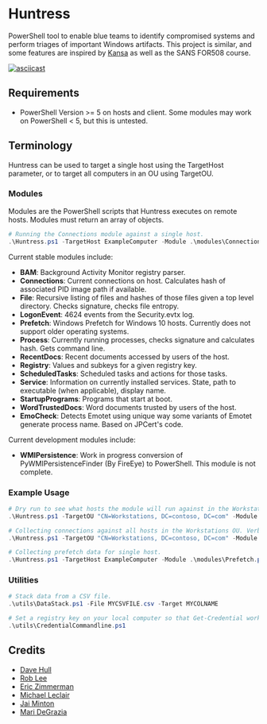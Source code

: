 # Huntress

PowerShell tool to enable blue teams to identify compromised systems and perform triages of important Windows artifacts. This project is similar, and some features are inspired by [Kansa](https://github.com/davehull/Kansa) as well as the SANS FOR508 course.

[![asciicast](https://asciinema.org/a/q0SAt1Dmk181oYtLqnqHYjx2V.svg)](https://asciinema.org/a/q0SAt1Dmk181oYtLqnqHYjx2V)

## Requirements

* PowerShell Version >= 5 on hosts and client. Some modules may work on PowerShell < 5, but this is untested.

## Terminology

Huntress can be used to target a single host using the TargetHost parameter, or to target all computers in an OU using TargetOU.

### Modules

Modules are the PowerShell scripts that Huntress executes on remote hosts. Modules must return an array of objects.

``` PowerShell
# Running the Connections module against a single host.
.\Huntress.ps1 -TargetHost ExampleComputer -Module .\modules\Connections.ps1
```

Current stable modules include:

* **BAM**: Background Activity Monitor registry parser.
* **Connections**: Current connections on host. Calculates hash of associated PID image path if available.
* **File**: Recursive listing of files and hashes of those files given a top level directory. Checks signature, checks file entropy.
* **LogonEvent**: 4624 events from the Security.evtx log. 
* **Prefetch**: Windows Prefetch for Windows 10 hosts. Currently does not support older operating systems.
* **Process**: Currently running processes, checks signature and calculates hash. Gets command line.
* **RecentDocs**: Recent documents accessed by users of the host.
* **Registry**: Values and subkeys for a given registry key.
* **ScheduledTasks**: Scheduled tasks and actions for those tasks.
* **Service**: Information on currently installed services. State, path to executable (when applicable), display name.
* **StartupPrograms**: Programs that start at boot.
* **WordTrustedDocs**: Word documents trusted by users of the host.
* **EmoCheck**: Detects Emotet using unique way some variants of Emotet generate process name. Based on JPCert's code.

Current development modules include: 

* **WMIPersistence**: Work in progress conversion of PyWMIPersistenceFinder (By FireEye) to PowerShell. This module is not complete.

### Example Usage

```PowerShell
# Dry run to see what hosts the module will run against in the Workstations OU.
.\Huntress.ps1 -TargetOU "CN=Workstations, DC=contoso, DC=com" -Module .\modules\Connections.ps1 -DryRun

# Collecting connections against all hosts in the Workstations OU. Verbose switch to show errors.
.\Huntress.ps1 -TargetOU "CN=Workstations, DC=contoso, DC=com" -Module .\modules\Connections.ps1 -Verbose

# Collecting prefetch data for single host. 
.\Huntress.ps1 -TargetHost ExampleComputer -Module .\modules\Prefetch.ps1
```

### Utilities

``` PowerShell
# Stack data from a CSV file.
.\utils\DataStack.ps1 -File MYCSVFILE.csv -Target MYCOLNAME

# Set a registry key on your local computer so that Get-Credential works via commandline without GUI popup.
.\utils\CredentialCommandline.ps1
```

## Credits

* [Dave Hull](https://github.com/davehull)
* [Rob Lee](https://www.sans.org/course/advanced-incident-response-threat-hunting-training)
* [Eric Zimmerman](https://github.com/EricZimmerman)
* [Michael Leclair](https://digitalforensicsurvivalpodcast.com/2019/11/11/dfsp-195-bam/)
* [Jai Minton](https://www.jaiminton.com/cheatsheet/DFIR/#startup-process-information)
* [Mari DeGrazia](http://az4n6.blogspot.com/2016/02/more-on-trust-records-macros-and.html)